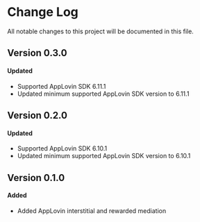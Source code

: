 # Change Log
All notable changes to this project will be documented in this file.

## Version 0.3.0

#### Updated
* Supported AppLovin SDK 6.11.1
* Updated minimum supported AppLovin SDK version to 6.11.1

## Version 0.2.0

#### Updated
* Supported AppLovin SDK 6.10.1
* Updated minimum supported AppLovin SDK version to 6.10.1

## Version 0.1.0

#### Added
* Added AppLovin interstitial and rewarded mediation
